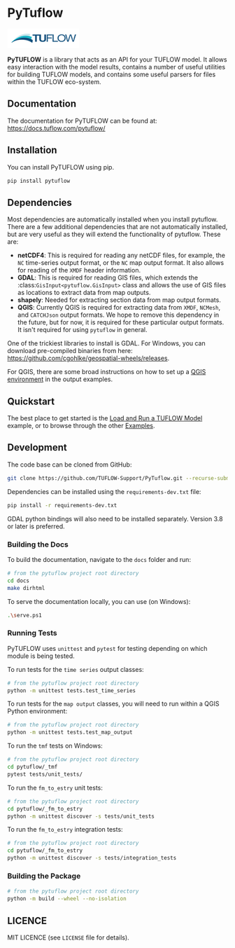 # PyTuflow

![](docs/assets/TUFLOW.png)

**PyTUFLOW** is a library that acts as an API for your TUFLOW model. It allows easy interaction with the model results,
contains a number of useful utilities for building TUFLOW models, and contains some useful parsers for files within the
TUFLOW eco-system.

## Documentation

The documentation for PyTUFLOW can be found at: https://docs.tuflow.com/pytuflow/

## Installation

You can install PyTUFLOW using pip.

```bash
pip install pytuflow
```

## Dependencies

Most dependencies are automatically installed when you install pytuflow. There are a few additional dependencies
that are not automatically installed, but are very useful as they will extend the functionality of pytuflow. These
are:

- **netCDF4**: This is required for reading any netCDF files, for example, the ``NC`` time-series output format, or
  the ``NC`` map output format. It also allows for reading of the ``XMDF`` header information.
- **GDAL**: This is required for reading GIS files, which extends the :class:`GisInput<pytuflow.GisInput>` class and
  allows the use of GIS files as locations to extract data from map outputs.
- **shapely**: Needed for extracting section data from map output formats.
- **QGIS**: Currently QGIS is required for extracting data from `XMDF`, `NCMesh`,
  and `CATCHJson` output formats. We hope to remove this dependency in the future,
  but for now, it is required for these particular output formats. It isn't required for using ``pytuflow`` in general.

One of the trickiest libraries to install is GDAL. For Windows, you can download pre-compiled binaries from
here: https://github.com/cgohlke/geospatial-wheels/releases.

For QGIS, there are some broad instructions on how to set up a [QGIS environment](https://docs.tuflow.com/pytuflow/examples/working_with_tuflow_outputs/#qgis-environment) in the output examples.

## Quickstart

The best place to get started is the [Load and Run a TUFLOW Model](https://docs.tuflow.com/pytuflow/examples/tcf_load_and_run/) example, or to browse through the other
[Examples](https://docs.tuflow.com/pytuflow/examples/).

## Development

The code base can be cloned from GitHub:

```bash
git clone https://github.com/TUFLOW-Support/PyTuflow.git --recurse-submodules
```

Dependencies can be installed using the `requirements-dev.txt` file:

```bash
pip install -r requirements-dev.txt
```

GDAL python bindings will also need to be installed separately. Version 3.8 or later is preferred.

### Building the Docs

To build the documentation, navigate to the `docs` folder and run:

```bash
# from the pytuflow project root directory
cd docs
make dirhtml
```

To serve the documentation locally, you can use (on Windows):

```bash
.\serve.ps1
```

### Running Tests

PyTUFLOW uses `unittest` and `pytest` for testing depending on which module is being tested.

To run tests for the `time series` output classes:

```bash
# from the pytuflow project root directory
python -m unittest tests.test_time_series
```

To run tests for the `map output` classes, you will need to run within a QGIS Python environment:

```bash
# from the pytuflow project root directory
python -m unittest tests.test_map_output
```

To run the `tmf` tests on Windows:

```bash
# from the pytuflow project root directory
cd pytuflow/_tmf
pytest tests/unit_tests/
```

To run the `fm_to_estry` unit tests:

```bash
# from the pytuflow project root directory
cd pytuflow/_fm_to_estry
python -m unittest discover -s tests/unit_tests
```

To run the `fm_to_estry` integration tests:

```bash
# from the pytuflow project root directory
cd pytuflow/_fm_to_estry
python -m unittest discover -s tests/integration_tests
```

### Building the Package

```bash
# from the pytuflow project root directory
python -m build --wheel --no-isolation
```

## LICENCE

MIT LICENCE (see `LICENSE` file for details).
